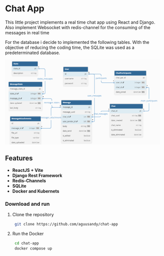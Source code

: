 # Chat App 


This little project implements a real time chat app using React and Django. 
Also implement Websocket with redis-channel for the consuming of the messages in real time

For the database i decide to implemented the following tables.
With the objective of reducing the coding time, the SQLite was used as a predeterminated database.
 <p align="center">
  <img src="https://github.com/aguusandy/chat-app/blob/master/imgs/der_chat_app.png" alt="DER" width="700"/>
</p>

## Features
- **ReactJS + Vite**
- **Django Rest Framework**
- **Redis-Channels**
- **SQLite**
- **Docker and Kubernets**

### Download and run

1. Clone the repository

   ```bash
    git clone https://github.com/aguusandy/chat-app
   ```

2. Run the Docker

   ```bash
    cd chat-app
    docker compose up
   ```
